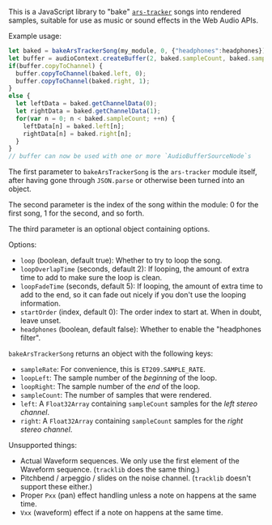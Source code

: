 This is a JavaScript library to "bake" [`ars-tracker`](https://github.com/AdmiralPotato/ars-tracker) songs into rendered samples, suitable for use as music or sound effects in the Web Audio APIs.

Example usage:

```js
let baked = bakeArsTrackerSong(my_module, 0, {"headphones":headphones});
let buffer = audioContext.createBuffer(2, baked.sampleCount, baked.sampleRate);
if(buffer.copyToChannel) {
  buffer.copyToChannel(baked.left, 0);
  buffer.copyToChannel(baked.right, 1);
}
else {
  let leftData = baked.getChannelData(0);
  let rightData = baked.getChannelData(1);
  for(var n = 0; n < baked.sampleCount; ++n) {
    leftData[n] = baked.left[n];
    rightData[n] = baked.right[n];
  }
}
// buffer can now be used with one or more `AudioBufferSourceNode`s
```

The first parameter to `bakeArsTrackerSong` is the `ars-tracker` module itself, after having gone through `JSON.parse` or otherwise been turned into an object.

The second parameter is the index of the song within the module: 0 for the first song, 1 for the second, and so forth.

The third parameter is an optional object containing options.

Options:

- `loop` (boolean, default true): Whether to try to loop the song.
- `loopOverlapTime` (seconds, default 2): If looping, the amount of extra time to add to make sure the loop is clean.
- `loopFadeTime` (seconds, default 5): If looping, the amount of extra time to add to the end, so it can fade out nicely if you don't use the looping information.
- `startOrder` (index, default 0): The order index to start at. When in doubt, leave unset.
- `headphones` (boolean, default false): Whether to enable the "headphones filter".

`bakeArsTrackerSong` returns an object with the following keys:

- `sampleRate`: For convenience, this is `ET209.SAMPLE_RATE`.
- `loopLeft`: The sample number of the *beginning* of the loop.
- `loopRight`: The sample number of the *end* of the loop.
- `sampleCount`: The number of samples that were rendered.
- `left`: A `Float32Array` containing `sampleCount` samples for the *left stereo channel*.
- `right`: A `Float32Array` containing `sampleCount` samples for the *right stereo channel*.

Unsupported things:

- Actual Waveform sequences. We only use the first element of the Waveform sequence. (`tracklib` does the same thing.)
- Pitchbend / arpeggio / slides on the noise channel. (`tracklib` doesn't support these either.)
- Proper `Pxx` (pan) effect handling unless a note on happens at the same time.
- `Vxx` (waveform) effect if a note on happens at the same time.
